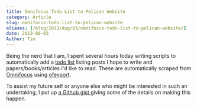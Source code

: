 ```yaml
---
title: Omnifocus Todo List to Pelican Website
category: Article
slug: omnifocus-todo-list-to-pelican-website
aliases: [/blog/2013/Aug/03/omnifocus-todo-list-to-pelican-website/]
date: 2013-08-03
Author: Tim
---
```


Being the nerd that I am, I spent several hours today writing scripts to automatically add a [todo list](http://stiglerdiet.com.s3-website-us-east-1.amazonaws.com/todo/) listing posts I hope to write and papers/books/articles I'd like to read. These are automatically scraped from [Omnifocus](http://www.omnigroup.com/products/omnifocus/ "OmniFocus for Mac - The Omni Group") using [ofexport](https://github.com/psidnell/ofexport "psidnell/ofexport · GitHub").

To assist my future self or anyone else who might be interested in such an undertaking, I put up [a Github gist ](https://gist.github.com/tdhopper/6148009) giving some of the details on making this happen.